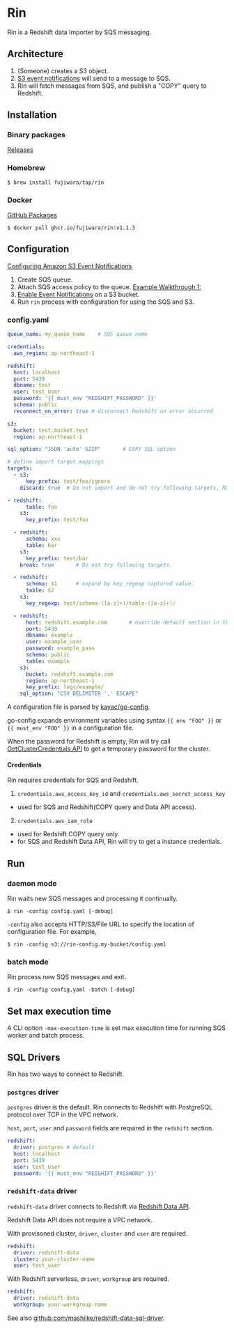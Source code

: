 # Rin

Rin is a Redshift data Importer by SQS messaging.

## Architecture

1. (Someone) creates a S3 object.
2. [S3 event notifications](https://docs.aws.amazon.com/AmazonS3/latest/dev/NotificationHowTo.html) will send to a message to SQS.
3. Rin will fetch messages from SQS, and publish a "COPY" query to Redshift.

## Installation

### Binary packages

[Releases](https://github.com/fujiwara/Rin/releases)

### Homebrew

```console
$ brew install fujiwara/tap/rin
```

### Docker

[GitHub Packages](https://github.com/users/fujiwara/packages/container/package/rin)

```console
$ docker pull ghcr.io/fujiwara/rin:v1.1.3
```

## Configuration

[Configuring Amazon S3 Event Notifications](https://docs.aws.amazon.com/AmazonS3/latest/dev/NotificationHowTo.html).

1. Create SQS queue.
2. Attach SQS access policy to the queue. [Example Walkthrough 1:](https://docs.aws.amazon.com/AmazonS3/latest/dev/ways-to-add-notification-config-to-bucket.html)
3. [Enable Event Notifications](http://docs.aws.amazon.com/AmazonS3/latest/UG/SettingBucketNotifications.html) on a S3 bucket.
4. Run `rin` process with configuration for using the SQS and S3.

### config.yaml

```yaml
queue_name: my_queue_name    # SQS queue name

credentials:
  aws_region: ap-northeast-1

redshift:
  host: localhost
  port: 5439
  dbname: test
  user: test_user
  password: '{{ must_env "REDSHIFT_PASSWORD" }}'
  schema: public
  reconnect_on_error: true # disconnect Redshift on error occurred

s3:
  bucket: test.bucket.test
  region: ap-northeast-1

sql_option: "JSON 'auto' GZIP"       # COPY SQL option

# define import target mappings
targets:
  - s3:
      key_prefix: test/foo/ignore
    discard: true  # Do not import and do not try following targets. Matches only.

- redshift:
      table: foo
    s3:
      key_prefix: test/foo

  - redshift:
      schema: xxx
      table: bar
    s3:
      key_prefix: test/bar
    break: true       # Do not try following targets.

  - redshift:
      schema: $1      # expand by key_regexp captured value.
      table: $2
    s3:
      key_regexp: test/schema-([a-z]+)/table-([a-z]+)/

  - redshift:
      host: redshift.example.com       # override default section in this target
      port: 5439
      dbname: example
      user: example_user
      password: example_pass
      schema: public
      table: example
    s3:
      bucket: redshift.example.com
      region: ap-northeast-1
      key_prefix: logs/example/
    sql_option: "CSV DELIMITER ',' ESCAPE"
```

A configuration file is parsed by [kayac/go-config](https://github.com/kayac/go-config).

go-config expands environment variables using syntax `{{ env "FOO" }}` or `{{ must_env "FOO" }}` in a configuration file.

When the password for Redshift is empty, Rin will try call [GetClusterCredentials API](https://docs.aws.amazon.com/redshift/latest/APIReference/API_GetClusterCredentials.html) to get a temporary password for the cluster.

#### Credentials

Rin requires credentials for SQS and Redshift.

1. `credentials.aws_access_key_id` and `credentials.aws_secret_access_key`
  - used for SQS and Redshift(COPY query and Data API access).
2. `credentials.aws_iam_role`
  - used for Redshift COPY query only.
  - for SQS and Redshift Data API, Rin will try to get a instance credentials.

## Run

### daemon mode

Rin waits new SQS messages and processing it continually.

```
$ rin -config config.yaml [-debug]
```

`-config` also accepts HTTP/S3/File URL to specify the location of configuration file.
For example,

```
$ rin -config s3://rin-config.my-bucket/config.yaml
```

### batch mode

Rin process new SQS messages and exit.

```
$ rin -config config.yaml -batch [-debug]
```

## Set max execution time

A CLI option `-max-execution-time` is set max execution time for running SQS worker and batch process.

## SQL Drivers

Rin has two ways to connect to Redshift.

### `postgres` driver

`postgres` driver is the default. Rin connects to Redshift with PostgreSQL protocol over TCP in the VPC network.

`host`, `port`, `user` and `password` fields are required in the `redshift` section.

```yaml
redshift:
  driver: postgres # default
  host: localhost
  port: 5439
  user: test_user
  password: '{{ must_env "REDSHIFT_PASSWORD" }}'
```

### `redshift-data` driver

`redshift-data` driver connects to Redshift via [Redshift Data API](https://docs.aws.amazon.com/redshift/latest/mgmt/data-api.html).

Redshift Data API does not require a VPC network.

With provisoned cluster, `driver`, `cluster` and `user` are required.

```yaml
redshift:
  driver: redshift-data
  cluster: your-cluster-name
  user: test_user
```

With Redshift serverless, `driver`, `workgroup` are required.

```yaml
redshift:
  driver: redshift-data
  workgroup: your-workgroup-name
```

See also [github.com/mashiike/redshift-data-sql-driver](https://github.com/mashiike/redshift-data-sql-driver).
